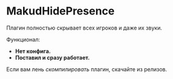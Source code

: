 # MakudHidePresence
 Плагин полностью скрывает всех игроков и даже их звуки.
 
 Функционал:
 - **Нет конфига.**
 - **Поставил и сразу работает.**

Если вам лень _скомпилировать_ плагин, скачайте из релизов.
